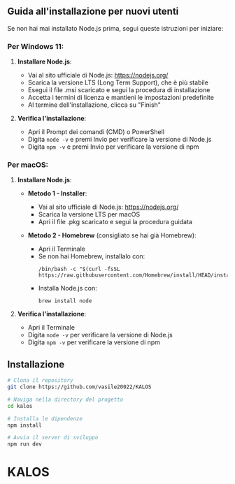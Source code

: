 ## Guida all'installazione per nuovi utenti

Se non hai mai installato Node.js prima, segui queste istruzioni per iniziare:

### Per Windows 11:

1. **Installare Node.js**:
   - Vai al sito ufficiale di Node.js: https://nodejs.org/
   - Scarica la versione LTS (Long Term Support), che è più stabile
   - Esegui il file .msi scaricato e segui la procedura di installazione
   - Accetta i termini di licenza e mantieni le impostazioni predefinite
   - Al termine dell'installazione, clicca su "Finish"

2. **Verifica l'installazione**:
   - Apri il Prompt dei comandi (CMD) o PowerShell
   - Digita `node -v` e premi Invio per verificare la versione di Node.js
   - Digita `npm -v` e premi Invio per verificare la versione di npm

### Per macOS:

1. **Installare Node.js**:
   - **Metodo 1 - Installer**:
     - Vai al sito ufficiale di Node.js: https://nodejs.org/
     - Scarica la versione LTS per macOS
     - Apri il file .pkg scaricato e segui la procedura guidata
   
   - **Metodo 2 - Homebrew** (consigliato se hai già Homebrew):
     - Apri il Terminale
     - Se non hai Homebrew, installalo con:
       ```
       /bin/bash -c "$(curl -fsSL https://raw.githubusercontent.com/Homebrew/install/HEAD/install.sh)"
       ```
     - Installa Node.js con:
       ```
       brew install node
       ```

2. **Verifica l'installazione**:
   - Apri il Terminale
   - Digita `node -v` per verificare la versione di Node.js
   - Digita `npm -v` per verificare la versione di npm

## Installazione

```bash
# Clona il repository
git clone https://github.com/vasile20022/KALOS

# Naviga nella directory del progetto
cd kalos

# Installa le dipendenze
npm install

# Avvia il server di sviluppo
npm run dev
```

# KALOS
